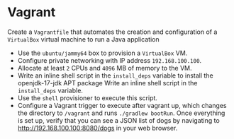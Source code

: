 # Vagrant

Create a `Vagrantfile` that automates the creation and configuration of a `VirtualBox` virtual machine to run a Java application
* Use the `ubuntu/jammy64` box to provision a `VirtualBox` VM.
* Configure private networking with IP address `192.168.100.100`.
* Allocate at least `2` CPUs and `4096` MB of memory to the VM.
* Write an inline shell script in the `install_deps` variable to install the openjdk-17-jdk APT package Write an inline shell script in the `install_deps` variable.
* Use the `shell` provisioner to execute this script.
* Configure a Vagrant trigger to execute after vagrant up, which changes the directory to `/vagrant` and runs `./gradlew bootRun`.
Once everything is set up, verify that you can see a JSON list of dogs by navigating to http://192.168.100.100:8080/dogs in your web browser.
